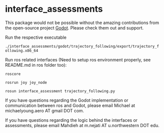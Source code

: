 # interface_assessments
This package would not be possible without the amazing contributions from the open-source project [Godot](https://godotengine.org/). Please check them out and support.

Run the respective executable

`./interface_assessments/godot/trajectory_following/export/trajectory_following.x86_64`

Run ros related interfaces (Need to setup ros environment properly, see README.md in ros folder too):

`roscore`

`rosrun joy joy_node`

`rosun interface_assessment trajectory_following.py`


If you have questions regarding the Godot implementation or communication between ros and Godot, please email Michael at michaelyoung.aero AT gmail DOT com.

If you have questions regarding the logic behind the interfaces or assessments, please email Mahdieh at m.nejati AT u.northwestern DOT edu. 

